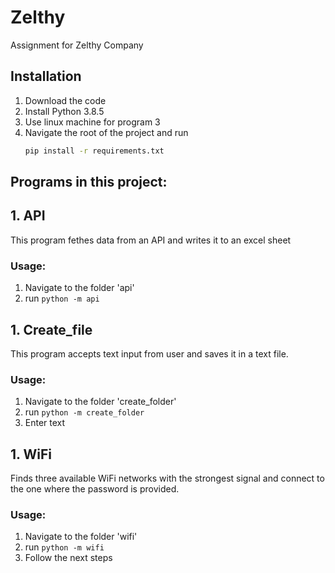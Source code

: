 # Zelthy
Assignment for Zelthy Company

## Installation
1. Download the code
2. Install Python 3.8.5
3. Use linux machine for program 3
4. Navigate the root of the project and run 
   ```bash
   pip install -r requirements.txt
   ```

## Programs in this project:

## 1. API
This program fethes data from an API and writes it to an excel sheet
### Usage:
1. Navigate to the folder 'api'
2. run `python -m api`

## 1. Create_file
This program accepts text input from user and saves it in a text file.
### Usage:
1. Navigate to the folder 'create_folder'
2. run `python -m create_folder`
3. Enter text

## 1. WiFi
Finds three available WiFi networks with the strongest signal and connect to the one where the password is provided.
### Usage:
1. Navigate to the folder 'wifi'
2. run `python -m wifi`
3. Follow the next steps
